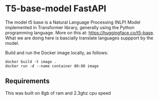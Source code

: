 # T5-base-model FastAPI

The model t5 base is a Natural Language Processing (NLP) Model implemented in Transformer library, generally using the Python programming language. More on this at: https://huggingface.co/t5-base.
What we are doing here is bascially translate languages suppport by the model.

Build and run the Docker image locally, as follows:

```
docker build -t image .
docker run -d --name container 80:80 image
```
## Requirements
This was built on 8gb of ram and 2.3ghz cpu speed
